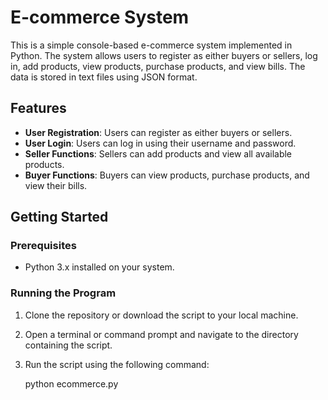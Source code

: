 # E-commerce System

This is a simple console-based e-commerce system implemented in Python. The system allows users to register as either buyers or sellers, log in, add products, view products, purchase products, and view bills. The data is stored in text files using JSON format.

## Features

- **User Registration**: Users can register as either buyers or sellers.
- **User Login**: Users can log in using their username and password.
- **Seller Functions**: Sellers can add products and view all available products.
- **Buyer Functions**: Buyers can view products, purchase products, and view their bills.

## Getting Started

### Prerequisites

- Python 3.x installed on your system.

### Running the Program

1. Clone the repository or download the script to your local machine.
2. Open a terminal or command prompt and navigate to the directory containing the script.
3. Run the script using the following command:
    
    python ecommerce.py

